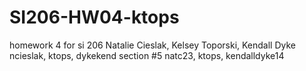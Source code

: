 # SI206-HW04-ktops
homework 4 for si 206
Natalie Cieslak, Kelsey Toporski, Kendall Dyke
ncieslak, ktops, dykekend
section #5
natc23, ktops, kendalldyke14
